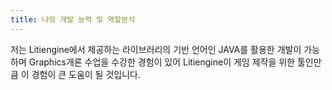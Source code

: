 ```yaml
---
title: 나의 개발 능력 및 역할분석
---
```

저는 Litiengine에서 제공하는 라이브러리의 기반 언어인 JAVA를 활용한 개발이 가능하며 Graphics개론 수업을 수강한 경험이 있어 Litiengine이 게임 제작을 위한 툴인만큼 이 경험이 큰 도움이 될 것입니다.
